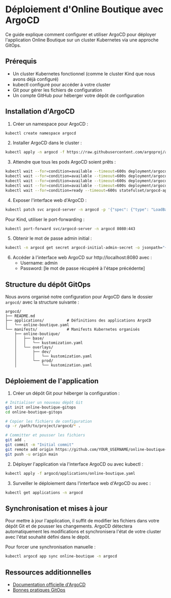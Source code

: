 # Déploiement d'Online Boutique avec ArgoCD

Ce guide explique comment configurer et utiliser ArgoCD pour déployer l'application Online Boutique sur un cluster Kubernetes via une approche GitOps.

## Prérequis

- Un cluster Kubernetes fonctionnel (comme le cluster Kind que nous avons déjà configuré)
- kubectl configuré pour accéder à votre cluster
- Git pour gérer les fichiers de configuration
- Un compte GitHub pour héberger votre dépôt de configuration

## Installation d'ArgoCD

1. Créer un namespace pour ArgoCD :

```bash
kubectl create namespace argocd
```

2. Installer ArgoCD dans le cluster :

```bash
kubectl apply -n argocd -f https://raw.githubusercontent.com/argoproj/argo-cd/stable/manifests/install.yaml
```

3. Attendre que tous les pods ArgoCD soient prêts :

```bash
kubectl wait --for=condition=available --timeout=600s deployment/argocd-server -n argocd
kubectl wait --for=condition=available --timeout=600s deployment/argocd-repo-server -n argocd
kubectl wait --for=condition=available --timeout=600s deployment/argocd-dex-server -n argocd
kubectl wait --for=condition=available --timeout=600s deployment/argocd-redis -n argocd
kubectl wait --for=condition=ready --timeout=600s statefulset/argocd-application-controller -n argocd
```

4. Exposer l'interface web d'ArgoCD :

```bash
kubectl patch svc argocd-server -n argocd -p '{"spec": {"type": "LoadBalancer"}}'
```

Pour Kind, utiliser le port-forwarding :

```bash
kubectl port-forward svc/argocd-server -n argocd 8080:443
```

5. Obtenir le mot de passe admin initial :

```bash
kubectl -n argocd get secret argocd-initial-admin-secret -o jsonpath="{.data.password}" | base64 -d
```

6. Accéder à l'interface web ArgoCD sur http://localhost:8080 avec :
   - Username: admin
   - Password: [le mot de passe récupéré à l'étape précédente]

## Structure du dépôt GitOps

Nous avons organisé notre configuration pour ArgoCD dans le dossier `argocd/` avec la structure suivante :

```
argocd/
├── README.md
├── applications/          # Définitions des applications ArgoCD
│   └── online-boutique.yaml
└── manifests/             # Manifests Kubernetes organisés
    ├── online-boutique/
    │   ├── base/
    │   │   └── kustomization.yaml
    │   └── overlays/
    │       ├── dev/
    │       │   └── kustomization.yaml
    │       └── prod/
    │           └── kustomization.yaml
```

## Déploiement de l'application

1. Créer un dépôt Git pour héberger la configuration :

```bash
# Initialiser un nouveau dépôt Git
git init online-boutique-gitops
cd online-boutique-gitops

# Copier les fichiers de configuration
cp -r /path/to/project/argocd/* .

# Committer et pousser les fichiers
git add .
git commit -m "Initial commit"
git remote add origin https://github.com/YOUR_USERNAME/online-boutique-gitops.git
git push -u origin main
```

2. Déployer l'application via l'interface ArgoCD ou avec kubectl :

```bash
kubectl apply -f argocd/applications/online-boutique.yaml
```

3. Surveiller le déploiement dans l'interface web d'ArgoCD ou avec :

```bash
kubectl get applications -n argocd
```

## Synchronisation et mises à jour

Pour mettre à jour l'application, il suffit de modifier les fichiers dans votre dépôt Git et de pousser les changements. ArgoCD détectera automatiquement les modifications et synchronisera l'état de votre cluster avec l'état souhaité défini dans le dépôt.

Pour forcer une synchronisation manuelle :

```bash
kubectl argocd app sync online-boutique -n argocd
```

## Ressources additionnelles

- [Documentation officielle d'ArgoCD](https://argo-cd.readthedocs.io/)
- [Bonnes pratiques GitOps](https://www.weave.works/technologies/gitops/)
